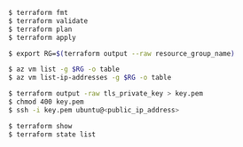 ```bash
$ terraform fmt
$ terraform validate
$ terraform plan
$ terraform apply
```

```bash
$ export RG=$(terraform output --raw resource_group_name)
```

```bash
$ az vm list -g $RG -o table
$ az vm list-ip-addresses -g $RG -o table
```

```bash
$ terraform output -raw tls_private_key > key.pem
$ chmod 400 key.pem
$ ssh -i key.pem ubuntu@<public_ip_address>
```


```bash
$ terraform show
$ terraform state list
```

